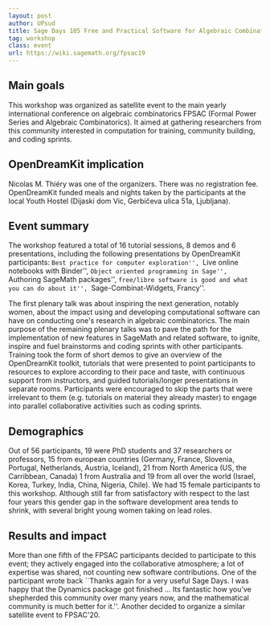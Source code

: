 ```yaml
---
layout: post
author: UPsud
title: Sage Days 105 Free and Practical Software for Algebraic Combinatorics University of Ljubljana, Slovenia, 8th-12th of July 2019
tag: workshop
class: event
url: https://wiki.sagemath.org/fpsac19
---
```


## Main goals

 This workshop was organized as satellite event to
the main yearly international conference on algebraic combinatorics
FPSAC (Formal Power Series and Algebraic Combinatorics). It aimed at
gathering researchers from this community interested in computation
for training, community building, and coding sprints.

## OpenDreamKit implication

 Nicolas M. Thiéry  was one of the organizers.
There was no registration fee. OpenDreamKit funded meals and nights taken by the participants 
at the local Youth Hostel (Dijaski dom Vic, Gerbičeva ulica 51a, Ljubljana). 

## Event summary

 The workshop featured a total of 16 tutorial
sessions, 8 demos and 6 presentations, including the following
presentations by OpenDreamKit participants: ``Best practice for computer
exploration'', ``Live online notebooks with Binder'', ``Object
oriented programming in Sage'', ``Authoring SageMath packages'',
``free/libre software is good and what you can do about it'',
``Sage-Combinat-Widgets, Francy''.

The first plenary talk was about inspiring the next generation,
notably women, about the impact using and developing computational
software can have on conducting one's research in algebraic
combinatorics. The main purpose of the remaining plenary talks was to
pave the path for the implementation of new features in SageMath and
related software, to ignite, inspire and fuel brainstorms and coding
sprints with other participants. Training took the form of short demos
to give an overview of the OpenDreamKit toolkit, tutorials that were
presented to point participants to resources to explore according to
their pace and taste, with continuous support from instructors, and
guided tutorials/longer presentations in separate rooms. Participants
were encouraged to skip the parts that were irrelevant to them (e.g.
tutorials on material they already master) to engage into parallel
collaborative activities such as coding sprints.

## Demographics

 Out of 56 participants, 19 were PhD students
and 37 researchers or professors, 15 from european countries 
(Germany, France, Slovenia, Portugal, Netherlands, Austria, Iceland), 21 from North America (US, the Carribbean, Canada) 
1 from Australia and 19 from all over the world (Israel, Korea, Turkey, India, China, Nigeria, Chile).
We had 15 female participants to this workshop. Although still far
from satisfactory with respect to the last four years
this gender gap in the software development area tends to shrink, with
several bright young women taking on lead roles.

## Results and impact

 More than one fifth of the FPSAC
participants decided to participate to this event; they actively
engaged into the collaborative atmosphere; a lot of expertise was
shared, not counting new software contributions. One of the
participant wrote back ``Thanks again for a very useful Sage Days. I
was happy that the Dynamics package got finished ... Its fantastic how
you’ve shepherded this community over many years now, and the
mathematical community is much better for it.''. Another decided to
organize a similar satellite event to FPSAC'20.


